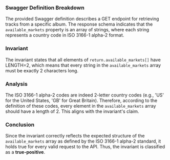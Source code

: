 ### Swagger Definition Breakdown
The provided Swagger definition describes a GET endpoint for retrieving tracks from a specific album. The response schema indicates that the `available_markets` property is an array of strings, where each string represents a country code in ISO 3166-1 alpha-2 format.

### Invariant
The invariant states that all elements of `return.available_markets[]` have LENGTH=2, which means that every string in the `available_markets` array must be exactly 2 characters long.

### Analysis
The ISO 3166-1 alpha-2 codes are indeed 2-letter country codes (e.g., 'US' for the United States, 'GB' for Great Britain). Therefore, according to the definition of these codes, every element in the `available_markets` array should have a length of 2. This aligns with the invariant's claim.

### Conclusion
Since the invariant correctly reflects the expected structure of the `available_markets` array as defined by the ISO 3166-1 alpha-2 standard, it holds true for every valid request to the API. Thus, the invariant is classified as a **true-positive**.
